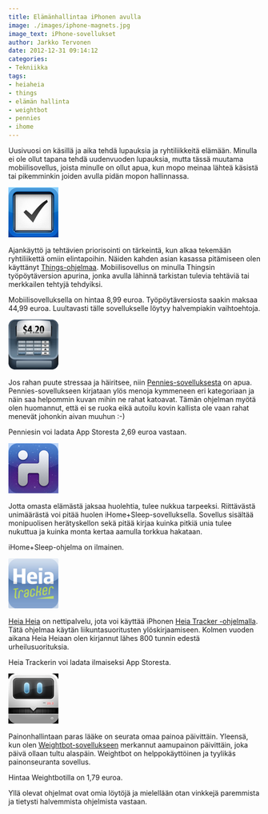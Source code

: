 ```yaml
---
title: Elämänhallintaa iPhonen avulla
image: ./images/iphone-magnets.jpg
image_text: iPhone-sovellukset
author: Jarkko Tervonen
date: 2012-12-31 09:14:12
categories:
- Tekniikka
tags:
- heiaheia
- things
- elämän hallinta
- weightbot
- pennies
- ihome
---
```

Uusivuosi on käsillä ja aika tehdä lupauksia ja ryhtiliikkeitä elämään. Minulla ei ole ollut tapana tehdä uudenvuoden lupauksia, mutta tässä muutama mobiilisovellus, joista minulle on ollut apua, kun mopo meinaa lähteä käsistä tai pikemminkin joiden avulla pidän mopon hallinnassa.

![Things-ikoni](./images/icon-things.png)

Ajankäyttö ja tehtävien priorisointi on tärkeintä, kun alkaa tekemään ryhtiliikettä omiin elintapoihin. Näiden kahden asian kasassa pitämiseen olen käyttänyt [Things-ohjelmaa](https://itunes.apple.com/us/app/things-3/id904237743?mt=8). Mobiilisovellus on minulla Thingsin työpöytäversion apurina, jonka avulla lähinnä tarkistan tulevia tehtäviä tai merkkailen tehtyjä tehdyiksi.

Mobiilisovelluksella on hintaa 8,99 euroa. Työpöytäversiosta saakin maksaa 44,99 euroa. Luultavasti tälle sovellukselle löytyy halvempiakin vaihtoehtoja.

![Pennies-ikoni](./images/icon-pennies.png)

Jos rahan puute stressaa ja häiritsee, niin [Pennies-sovelluksesta](https://itunes.apple.com/us/app/pennies-budget-and-expenses/id916741290?mt=8) on apua. Pennies-sovellukseen kirjataan ylös menoja kymmeneen eri kategoriaan ja näin saa helpommin kuvan mihin ne rahat katoavat. Tämän ohjelman myötä olen huomannut, että ei se ruoka eikä autoilu kovin kallista ole vaan rahat menevät johonkin aivan muuhun :-)

Penniesin voi ladata App Storesta 2,69 euroa vastaan.

![iHome+Sleep-ikoni](./images/icon-ihome-sleep.png)

Jotta omasta elämästä jaksaa huolehtia, tulee nukkua tarpeeksi. Riittävästä unimäärästä voi pitää huolen iHome+Sleep-sovelluksella. Sovellus sisältää monipuolisen herätyskellon sekä pitää kirjaa kuinka pitkiä unia tulee nukuttua ja kuinka monta kertaa aamulla torkkua hakataan.

iHome+Sleep-ohjelma on ilmainen.

![Heia Tracker -ikoni](./images/icon-heiatracker.png)

[Heia Heia](http://www.heiaheia.com/) on nettipalvelu, jota voi käyttää iPhonen [Heia Tracker -ohjelmalla](https://itunes.apple.com/fi/app/heiaheia/id785436387?l=fi&mt=8). Tätä ohjelmaa käytän liikuntasuoritusten ylöskirjaamiseen. Kolmen vuoden aikana Heia Heiaan olen kirjannut lähes 800 tunnin edestä urheilusuorituksia.

Heia Trackerin voi ladata ilmaiseksi App Storesta.

![Weightbot-ikoni](./images/icon-weightbot.png)

Painonhallintaan paras lääke on seurata omaa painoa päivittäin. Yleensä, kun olen [Weightbot-sovellukseen](https://itunes.apple.com/us/app/weightbot/id1167906295?mt=8) merkannut aamupainon päivittäin, joka päivä ollaan tultu alaspäin. Weightbot on helppokäyttöinen ja tyylikäs painonseuranta sovellus.

Hintaa Weightbotilla on 1,79 euroa.

Yllä olevat ohjelmat ovat omia löytöjä ja mielellään otan vinkkejä paremmista ja tietysti halvemmista ohjelmista vastaan.
